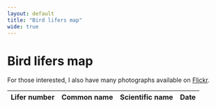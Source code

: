 ```yaml
---
layout: default
title: "Bird lifers map"
wide: true
---
```


# Bird lifers map

For those interested, I also have many photographs available on [Flickr](https://www.flickr.com/photos/chrisdown/albums/72157711447135721?layout=justified).

<link rel="stylesheet" href="https://unpkg.com/leaflet@1.7.1/dist/leaflet.css"/>
<script src="https://cdnjs.cloudflare.com/ajax/libs/PapaParse/5.3.0/papaparse.min.js"></script>
<script src="https://unpkg.com/leaflet@1.7.1/dist/leaflet.js"></script>
<link rel="stylesheet" href="https://cdnjs.cloudflare.com/ajax/libs/leaflet.markercluster/1.4.1/MarkerCluster.css"/>
<link rel="stylesheet" href="https://cdnjs.cloudflare.com/ajax/libs/leaflet.markercluster/1.4.1/MarkerCluster.Default.css"/>
<script src="https://cdnjs.cloudflare.com/ajax/libs/leaflet.markercluster/1.4.1/leaflet.markercluster.js"></script>

<div id="map"></div>
<div id="sightings-table-container">
    <table id="sightings-table">
        <thead>
            <tr>
                <th>Lifer number</th>
                <th>Common name</th>
                <th>Scientific name</th>
                <th>Date</th>
            </tr>
        </thead>
        <tbody>
            <!-- Rows will be added here dynamically -->
        </tbody>
    </table>
</div>

<script>
    var map = L.map('map').setView([0, 0], 2);
    L.tileLayer('https://{s}.tile.openstreetmap.org/{z}/{x}/{y}.png', {
        maxZoom: 19,
    }).addTo(map);
    L.Control.textbox = L.Control.extend({
        onAdd: function(map) {
            var text = L.DomUtil.create('div');
            text.id = "bird_tips";
            text.innerHTML = "<span style=\"background-color: rgba(0, 0, 0, 0.5); padding: 0.2em\">Click an entry in the table to focus the map</span>"
            return text;
        },

        onRemove: function(map) { }
    });
    L.control.textbox = function(opts) { return new L.Control.textbox(opts);}
    L.control.textbox({ position: 'bottomleft' }).addTo(map);

    var zoomLevel = 18;

    // disableClusteringAtZoom value should match the same as map.setView()
    var markers = L.markerClusterGroup({ maxClusterRadius: 50, disableClusteringAtZoom: zoomLevel });

    function processCSVData(csvURI) {
        Papa.parse(csvURI, {
            download: true,
            header: true,
            dynamicTyping: true,
            complete: function(results) {
                var data = results.data;
                var firstSightings = {};

                data.forEach(sighting => {
                    // TODO: huh, why does papa give an extra one?
                    if (!sighting || sighting.id === null) {
                        return;
                    }

                    var species = sighting.common_name;
                    var sightingDate = new Date(sighting.date);
                    var sightingDateUTC = new Date(sightingDate.getUTCFullYear(), sightingDate.getUTCMonth(), sightingDate.getUTCDate());

                    if (!firstSightings[species] || new Date(firstSightings[species].date) > sightingDateUTC) {
                        sighting.date = sightingDateUTC.toISOString().split('T')[0];
                        firstSightings[species] = sighting;
                    }
                });

                updateMapAndTable(firstSightings);
            }
        });
    }

    function updateMapAndTable(sightings) {
        var tableBody = document.getElementById('sightings-table').getElementsByTagName('tbody')[0];
        var sightingsArray = Object.values(sightings).reverse();
        var liferNumber = sightingsArray.length;

        sightingsArray.forEach((sighting, index) => {
            var roundedLatitude = sighting.latitude.toFixed(5);
            var roundedLongitude = sighting.longitude.toFixed(5);
            var markerId = `marker-${index}`;

            var wikiLink = `https://en.wikipedia.org/wiki/${sighting.scientific_name.replace(/ /g, '_')}`;
            var marker = L.marker([sighting.latitude, sighting.longitude])
                .bindPopup(`${sighting.common_name}<br><span style="font-style: italic">${sighting.scientific_name}</span><br>${sighting.date}<br>${roundedLatitude}, ${roundedLongitude}<br><a href="${wikiLink}" target="_blank">Wikipedia</a>`);
            markers.addLayer(marker);

            // Scroll table on view
            marker.on('click', function() {
                var row = document.querySelector(`[data-marker-id="${markerId}"]`);
                if (row) {
                    row.scrollIntoView({behavior: "smooth", block: "center"});
                    document.querySelectorAll('#sightings-table tbody tr').forEach(tr => {
                        tr.style.fontWeight = 'normal';
                        tr.classList.remove('flash');
                    });
                    row.style.fontWeight = 'bold';
                    row.classList.add('flash');
                }

                var row = document.querySelector(`[data-marker-id="${markerId}"]`);
                if (row) {
                    row.scrollIntoView({behavior: "instant", block: "center"});
                    document.querySelectorAll('#sightings-table tbody tr').forEach(tr => tr.style.fontWeight = 'normal');
                    row.style.fontWeight = 'bold';
                }
            });

            var row = tableBody.insertRow();
            row.setAttribute('data-marker-id', markerId);
            row.insertCell(0).textContent = liferNumber--;
            row.insertCell(1).textContent = sighting.common_name;
            row.insertCell(2).textContent = sighting.scientific_name;
            row.insertCell(3).textContent = sighting.date;

            row.addEventListener('click', function() {
                document.querySelectorAll('#sightings-table tbody tr').forEach(tr => tr.style.fontWeight = 'normal');
                row.style.fontWeight = 'bold';
                map.setView(marker.getLatLng(), zoomLevel);
                marker.openPopup();
            });
        });

        map.addLayer(markers);
    }

    var csvURI = '/birds/data.csv'; // Updated CSV file URI
    processCSVData(csvURI);
</script>
